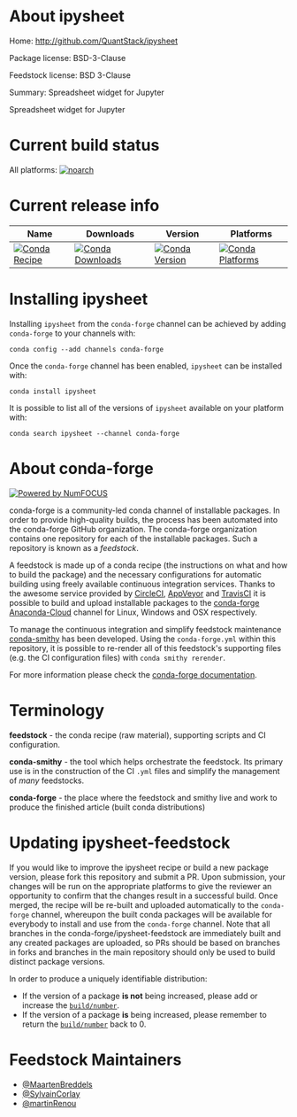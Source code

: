 <!--
# -*- mode: jinja -*-
-->

About ipysheet
==============

Home: http://github.com/QuantStack/ipysheet

Package license: BSD-3-Clause

Feedstock license: BSD 3-Clause

Summary: Spreadsheet widget for Jupyter

Spreadsheet widget for Jupyter

Current build status
====================

All platforms:
[![noarch](https://img.shields.io/circleci/project/github/conda-forge/ipysheet-feedstock/master.svg?label=noarch)](https://circleci.com/gh/conda-forge/ipysheet-feedstock)

Current release info
====================

| Name | Downloads | Version | Platforms |
| --- | --- | --- | --- |
| [![Conda Recipe](https://img.shields.io/badge/recipe-ipysheet-green.svg)](https://anaconda.org/conda-forge/ipysheet) | [![Conda Downloads](https://img.shields.io/conda/dn/conda-forge/ipysheet.svg)](https://anaconda.org/conda-forge/ipysheet) | [![Conda Version](https://img.shields.io/conda/vn/conda-forge/ipysheet.svg)](https://anaconda.org/conda-forge/ipysheet) | [![Conda Platforms](https://img.shields.io/conda/pn/conda-forge/ipysheet.svg)](https://anaconda.org/conda-forge/ipysheet) |

Installing ipysheet
===================

Installing `ipysheet` from the `conda-forge` channel can be achieved by adding `conda-forge` to your channels with:

```
conda config --add channels conda-forge
```

Once the `conda-forge` channel has been enabled, `ipysheet` can be installed with:

```
conda install ipysheet
```

It is possible to list all of the versions of `ipysheet` available on your platform with:

```
conda search ipysheet --channel conda-forge
```


About conda-forge
=================

[![Powered by NumFOCUS](https://img.shields.io/badge/powered%20by-NumFOCUS-orange.svg?style=flat&colorA=E1523D&colorB=007D8A)](http://numfocus.org)

conda-forge is a community-led conda channel of installable packages.
In order to provide high-quality builds, the process has been automated into the
conda-forge GitHub organization. The conda-forge organization contains one repository
for each of the installable packages. Such a repository is known as a *feedstock*.

A feedstock is made up of a conda recipe (the instructions on what and how to build
the package) and the necessary configurations for automatic building using freely
available continuous integration services. Thanks to the awesome service provided by
[CircleCI](https://circleci.com/), [AppVeyor](https://www.appveyor.com/)
and [TravisCI](https://travis-ci.org/) it is possible to build and upload installable
packages to the [conda-forge](https://anaconda.org/conda-forge)
[Anaconda-Cloud](https://anaconda.org/) channel for Linux, Windows and OSX respectively.

To manage the continuous integration and simplify feedstock maintenance
[conda-smithy](https://github.com/conda-forge/conda-smithy) has been developed.
Using the ``conda-forge.yml`` within this repository, it is possible to re-render all of
this feedstock's supporting files (e.g. the CI configuration files) with ``conda smithy rerender``.

For more information please check the [conda-forge documentation](https://conda-forge.org/docs/).

Terminology
===========

**feedstock** - the conda recipe (raw material), supporting scripts and CI configuration.

**conda-smithy** - the tool which helps orchestrate the feedstock.
                   Its primary use is in the construction of the CI ``.yml`` files
                   and simplify the management of *many* feedstocks.

**conda-forge** - the place where the feedstock and smithy live and work to
                  produce the finished article (built conda distributions)


Updating ipysheet-feedstock
===========================

If you would like to improve the ipysheet recipe or build a new
package version, please fork this repository and submit a PR. Upon submission,
your changes will be run on the appropriate platforms to give the reviewer an
opportunity to confirm that the changes result in a successful build. Once
merged, the recipe will be re-built and uploaded automatically to the
`conda-forge` channel, whereupon the built conda packages will be available for
everybody to install and use from the `conda-forge` channel.
Note that all branches in the conda-forge/ipysheet-feedstock are
immediately built and any created packages are uploaded, so PRs should be based
on branches in forks and branches in the main repository should only be used to
build distinct package versions.

In order to produce a uniquely identifiable distribution:
 * If the version of a package **is not** being increased, please add or increase
   the [``build/number``](https://conda.io/docs/user-guide/tasks/build-packages/define-metadata.html#build-number-and-string).
 * If the version of a package **is** being increased, please remember to return
   the [``build/number``](https://conda.io/docs/user-guide/tasks/build-packages/define-metadata.html#build-number-and-string)
   back to 0.

Feedstock Maintainers
=====================

* [@MaartenBreddels](https://github.com/MaartenBreddels/)
* [@SylvainCorlay](https://github.com/SylvainCorlay/)
* [@martinRenou](https://github.com/martinRenou/)

